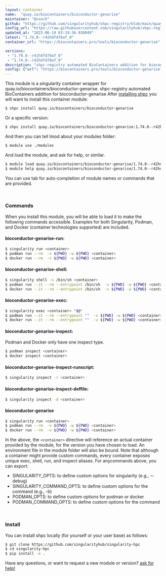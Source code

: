 ```yaml
---
layout: container
name:  "quay.io/biocontainers/bioconductor-genarise"
maintainer: "@vsoch"
github: "https://github.com/singularityhub/shpc-registry/blob/main/quay.io/biocontainers/bioconductor-genarise/container.yaml"
config_url: "https://raw.githubusercontent.com/singularityhub/shpc-registry/main/quay.io/biocontainers/bioconductor-genarise/container.yaml"
updated_at: "2023-06-19 03:19:36.938049"
latest: "1.74.0--r42hdfd78af_0"
container_url: "https://biocontainers.pro/tools/bioconductor-genarise"

versions:
 - "1.70.0--r41hdfd78af_0"
 - "1.74.0--r42hdfd78af_0"
description: "shpc-registry automated BioContainers addition for bioconductor-genarise"
config: {"url": "https://biocontainers.pro/tools/bioconductor-genarise", "maintainer": "@vsoch", "description": "shpc-registry automated BioContainers addition for bioconductor-genarise", "latest": {"1.74.0--r42hdfd78af_0": "sha256:5d2fd7f04b75a772bb121b0a21ec25765c546448be97fc37cb9564c19dfffe8b"}, "tags": {"1.70.0--r41hdfd78af_0": "sha256:8dad6c6dedae5d939d71efc9c152850ce5265a338c8893eeec81536333c456f7", "1.74.0--r42hdfd78af_0": "sha256:5d2fd7f04b75a772bb121b0a21ec25765c546448be97fc37cb9564c19dfffe8b"}, "docker": "quay.io/biocontainers/bioconductor-genarise"}
---
```


This module is a singularity container wrapper for quay.io/biocontainers/bioconductor-genarise.
shpc-registry automated BioContainers addition for bioconductor-genarise
After [installing shpc](#install) you will want to install this container module:


```bash
$ shpc install quay.io/biocontainers/bioconductor-genarise
```

Or a specific version:

```bash
$ shpc install quay.io/biocontainers/bioconductor-genarise:1.74.0--r42hdfd78af_0
```

And then you can tell lmod about your modules folder:

```bash
$ module use ./modules
```

And load the module, and ask for help, or similar.

```bash
$ module load quay.io/biocontainers/bioconductor-genarise/1.74.0--r42hdfd78af_0
$ module help quay.io/biocontainers/bioconductor-genarise/1.74.0--r42hdfd78af_0
```

You can use tab for auto-completion of module names or commands that are provided.

<br>

### Commands

When you install this module, you will be able to load it to make the following commands accessible.
Examples for both Singularity, Podman, and Docker (container technologies supported) are included.

#### bioconductor-genarise-run:

```bash
$ singularity run <container>
$ podman run --rm  -v ${PWD} -w ${PWD} <container>
$ docker run --rm  -v ${PWD} -w ${PWD} <container>
```

#### bioconductor-genarise-shell:

```bash
$ singularity shell -s /bin/sh <container>
$ podman run --it --rm --entrypoint /bin/sh  -v ${PWD} -w ${PWD} <container>
$ docker run --it --rm --entrypoint /bin/sh  -v ${PWD} -w ${PWD} <container>
```

#### bioconductor-genarise-exec:

```bash
$ singularity exec <container> "$@"
$ podman run --it --rm --entrypoint ""  -v ${PWD} -w ${PWD} <container> "$@"
$ docker run --it --rm --entrypoint ""  -v ${PWD} -w ${PWD} <container> "$@"
```

#### bioconductor-genarise-inspect:

Podman and Docker only have one inspect type.

```bash
$ podman inspect <container>
$ docker inspect <container>
```

#### bioconductor-genarise-inspect-runscript:

```bash
$ singularity inspect -r <container>
```

#### bioconductor-genarise-inspect-deffile:

```bash
$ singularity inspect -d <container>
```



#### bioconductor-genarise

```bash
$ singularity run <container>
$ podman run --rm  -v ${PWD} -w ${PWD} <container>
$ docker run --rm  -v ${PWD} -w ${PWD} <container>
```


In the above, the `<container>` directive will reference an actual container provided
by the module, for the version you have chosen to load. An environment file in the
module folder will also be bound. Note that although a container
might provide custom commands, every container exposes unique exec, shell, run, and
inspect aliases. For anycommands above, you can export:

 - SINGULARITY_OPTS: to define custom options for singularity (e.g., --debug)
 - SINGULARITY_COMMAND_OPTS: to define custom options for the command (e.g., -b)
 - PODMAN_OPTS: to define custom options for podman or docker
 - PODMAN_COMMAND_OPTS: to define custom options for the command

<br>

### Install

You can install shpc locally (for yourself or your user base) as follows:

```bash
$ git clone https://github.com/singularityhub/singularity-hpc
$ cd singularity-hpc
$ pip install -e .
```

Have any questions, or want to request a new module or version? [ask for help!](https://github.com/singularityhub/singularity-hpc/issues)